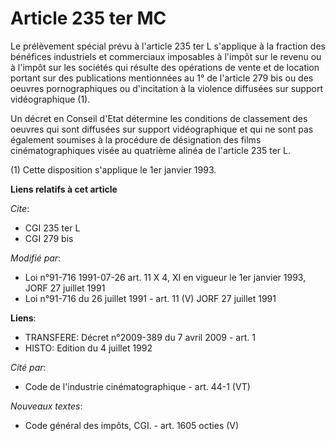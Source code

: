 # Article 235 ter MC

Le prélèvement spécial prévu à l'article 235 ter L s'applique à la fraction des bénéfices industriels et commerciaux
imposables à l'impôt sur le revenu ou à l'impôt sur les sociétés qui résulte des opérations de vente et de location portant
sur des publications mentionnées au 1° de l'article 279 bis ou des oeuvres pornographiques ou d'incitation à la violence
diffusées sur support vidéographique (1).

Un décret en Conseil d'Etat détermine les conditions de classement des oeuvres qui sont diffusées sur support vidéographique
et qui ne sont pas également soumises à la procédure de désignation des films cinématographiques visée au quatrième alinéa de
l'article 235 ter L.

(1) Cette disposition s'applique le 1er janvier 1993.

**Liens relatifs à cet article**

_Cite_:

  - CGI 235 ter L
  - CGI 279 bis

_Modifié par_:

  - Loi n°91-716 1991-07-26 art. 11 X 4, XI en vigueur le 1er janvier 1993, JORF 27 juillet 1991
  - Loi n°91-716 du 26 juillet 1991 - art. 11 (V) JORF 27 juillet 1991

**Liens**:

  - TRANSFERE: Décret n°2009-389 du 7 avril 2009 - art. 1
  - HISTO: Edition du 4 juillet 1992

_Cité par_:

  - Code de l'industrie cinématographique - art. 44-1 (VT)

_Nouveaux textes_:

  - Code général des impôts, CGI. - art. 1605 octies (V)
